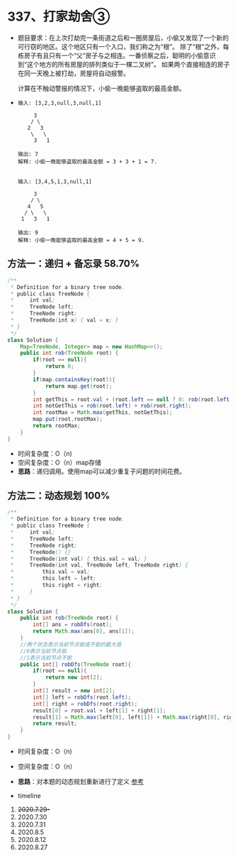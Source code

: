 # 337、打家劫舍③

- 题目要求：在上次打劫完一条街道之后和一圈房屋后，小偷又发现了一个新的可行窃的地区。这个地区只有一个入口，我们称之为“根”。 除了“根”之外，每栋房子有且只有一个“父“房子与之相连。一番侦察之后，聪明的小偷意识到“这个地方的所有房屋的排列类似于一棵二叉树”。 如果两个直接相连的房子在同一天晚上被打劫，房屋将自动报警。

  计算在不触动警报的情况下，小偷一晚能够盗取的最高金额。

- ```
  输入: [3,2,3,null,3,null,1]
  
       3
      / \
     2   3
      \   \ 
       3   1
  
  输出: 7 
  解释: 小偷一晚能够盗取的最高金额 = 3 + 3 + 1 = 7.
  
  
  输入: [3,4,5,1,3,null,1]
  
       3
      / \
     4   5
    / \   \ 
   1   3   1
  
  输出: 9
  解释: 小偷一晚能够盗取的最高金额 = 4 + 5 = 9.
  ```



## 方法一：递归 + 备忘录 58.70%

```java
/**
 * Definition for a binary tree node.
 * public class TreeNode {
 *     int val;
 *     TreeNode left;
 *     TreeNode right;
 *     TreeNode(int x) { val = x; }
 * }
 */
class Solution {
    Map<TreeNode, Integer> map = new HashMap<>();
    public int rob(TreeNode root) {
        if(root == null){
            return 0;
        }
        if(map.containsKey(root)){
            return map.get(root);
        }
        int getThis = root.val + (root.left == null ? 0: rob(root.left.left) + rob(root.left.right)) + (root.right == null ? 0: rob(root.right.left) + rob(root.right.right));
        int notGetThis = rob(root.left) + rob(root.right);
        int rootMax = Math.max(getThis, notGetThis);
        map.put(root,rootMax);
        return rootMax;
    }
}
```

- 时间复杂度：O（n)
- 空间复杂度：O（n）map存储
- **思路**：递归调用。使用map可以减少重复子问题的时间花费。

## 方法二：动态规划 100%

```java
/**
 * Definition for a binary tree node.
 * public class TreeNode {
 *     int val;
 *     TreeNode left;
 *     TreeNode right;
 *     TreeNode() {}
 *     TreeNode(int val) { this.val = val; }
 *     TreeNode(int val, TreeNode left, TreeNode right) {
 *         this.val = val;
 *         this.left = left;
 *         this.right = right;
 *     }
 * }
 */
class Solution {
    public int rob(TreeNode root) {
        int[] ans = robDfs(root);
        return Math.max(ans[0], ans[1]);
    }
    //两个状态表示当前节点偷或不偷的最大值
    //0表示当前节点偷
    //1表示当前节点不偷
    public int[] robDfs(TreeNode root){
        if(root == null){
            return new int[2];
        }
        int[] result = new int[2];
        int[] left = robDfs(root.left);
        int[] right = robDfs(root.right);
        result[0] = root.val + left[1] + right[1];
        result[1] = Math.max(left[0], left[1]) + Math.max(right[0], right[1]);
        return result;
    }
}
```

- 时间复杂度：O（n)
- 空间复杂度：O（n）
- **思路**：对本题的动态规划重新进行了定义 [参考](https://leetcode-cn.com/problems/house-robber-iii/solution/san-chong-fang-fa-jie-jue-shu-xing-dong-tai-gui-hu/)



- timeline

1. ~~2020.7.29-~~
2. 2020.7.30
3. 2020.7.31
4. 2020.8.5
5. 2020.8.12
6. 2020.8.27